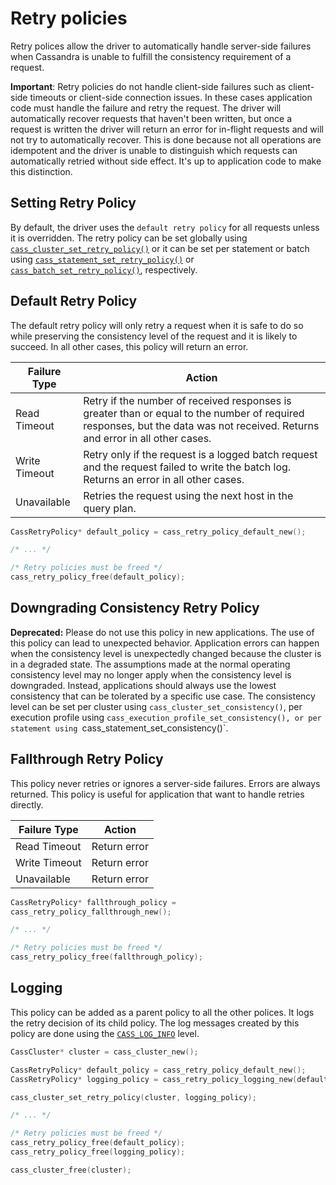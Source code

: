 # Retry policies

Retry polices allow the driver to automatically handle server-side failures when
Cassandra is unable to fulfill the consistency requirement of a request.

**Important**: Retry policies do not handle client-side failures such as
client-side timeouts or client-side connection issues. In these cases
application code must handle the failure and retry the request. The driver will
automatically recover requests that haven't been written, but once a request is
written the driver will return an error for in-flight requests and will not try
to automatically recover. This is done because not all operations are idempotent
and the driver is unable to distinguish which requests can automatically retried
without side effect. It's up to application code to make this distinction.

## Setting Retry Policy

By default, the driver uses the `default retry policy` for all requests unless
it is overridden. The retry policy can be set globally using
[`cass_cluster_set_retry_policy()`] or it can be set per statement or batch
using [`cass_statement_set_retry_policy()`] or
[`cass_batch_set_retry_policy()`], respectively.

## Default Retry Policy

The default retry policy will only retry a request when it is safe to do so
while preserving the consistency level of the request and it is likely to
succeed. In all other cases, this policy will return an error.

<table class="table table-striped table-hover table-condensed">
  <thead>
  <tr>
   <th>Failure Type</th>
   <th>Action</th>
  </tr>
  </thead>

  <tbody>
  <tr>
   <td>Read Timeout</td>
   <td>Retry if the number of received responses is greater than or equal to the
       number of required responses, but the data was not received. Returns and
       error in all other cases.</td>
  </tr>
  <tr>
   <td>Write Timeout</td>
   <td>Retry only if the request is a logged batch request and the request failed to
       write the batch log. Returns an error in all other cases.</td>
  </tr>
  <tr>
   <td>Unavailable</td>
   <td>Retries the request using the next host in the query plan.</td>
  </tr>
  </tbody>
</table>

```c
CassRetryPolicy* default_policy = cass_retry_policy_default_new();

/* ... */

/* Retry policies must be freed */
cass_retry_policy_free(default_policy);
```

## Downgrading Consistency Retry Policy

**Deprecated:** Please do not use this policy in new applications. The use of
this policy can lead to unexpected behavior. Application errors can happen when
the consistency level is unexpectedly changed because the cluster is in a
degraded state. The assumptions made at the normal operating consistency level
may no longer apply when the consistency level is downgraded. Instead,
applications should always use the lowest consistency that can be tolerated by a
specific use case. The consistency level can be set per cluster using
`cass_cluster_set_consistency()`, per execution profile using
`cass_execution_profile_set_consistency(), or per statement using
`cass_statement_set_consistency()`.

## Fallthrough Retry Policy

This policy never retries or ignores a server-side failures. Errors are always
returned. This policy is useful for application that want to handle retries
directly.

<table class="table table-striped table-hover table-condensed">
  <thead>
   <tr>
   <th>Failure Type</th>
   <th>Action</th>
   </tr>
  </thead>

  <tbody>
  <tr>
   <td>Read Timeout</td>
   <td>Return error</td>
  </tr>
  <tr>
   <td>Write Timeout</td>
   <td>Return error</td>
  </tr>
  <tr>
   <td>Unavailable</td>
   <td>Return error</td>
  </tr>
  </tbody>
</table>

```c
CassRetryPolicy* fallthrough_policy =
cass_retry_policy_fallthrough_new();

/* ... */

/* Retry policies must be freed */
cass_retry_policy_free(fallthrough_policy);
```

## Logging

This policy can be added as a parent policy to all the other polices. It logs
the retry decision of its child policy. The log messages created by this policy
are done using the [`CASS_LOG_INFO`] level.

```c
CassCluster* cluster = cass_cluster_new();

CassRetryPolicy* default_policy = cass_retry_policy_default_new();
CassRetryPolicy* logging_policy = cass_retry_policy_logging_new(default_policy);

cass_cluster_set_retry_policy(cluster, logging_policy);

/* ... */

/* Retry policies must be freed */
cass_retry_policy_free(default_policy);
cass_retry_policy_free(logging_policy);

cass_cluster_free(cluster);
```
[`cass_cluster_set_retry_policy()`]: http://datastax.github.io/cpp-driver/api/struct.CassCluster/#cass-cluster-set-retry-policy
[`cass_statement_set_retry_policy()`]: http://datastax.github.io/cpp-driver/api/struct.CassStatement/#cass-statement-set-retry-policy
[`cass_batch_set_retry_policy()`]: http://datastax.github.io/cpp-driver/api/struct.CassBatch/#cass-batch-set-retry-policy
[`CASS_LOG_INFO`]: http://datastax.github.io/cpp-driver/api/cassandra.h/#cass-log-level
